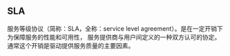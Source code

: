 ## SLA
服务等级协议（简称：SLA，全称：service level agreement）。是在一定开销下为保障服务的性能和可用性，
服务提供商与用户间定义的一种双方认可的协定。通常这个开销是驱动提供服务质量的主要因素。

